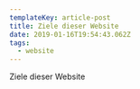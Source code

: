 ```yaml
---
templateKey: article-post
title: Ziele dieser Website
date: 2019-01-16T19:54:43.062Z
tags:
  - website
---
```

Ziele dieser Website
